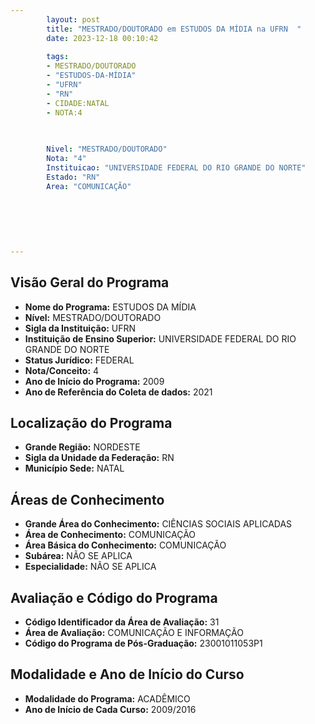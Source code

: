 ```yaml
---
        layout: post
        title: "MESTRADO/DOUTORADO em ESTUDOS DA MÍDIA na UFRN  "
        date: 2023-12-18 00:10:42
     
        tags:
        - MESTRADO/DOUTORADO
        - "ESTUDOS-DA-MÍDIA"
        - "UFRN"
        - "RN"
        - CIDADE:NATAL
        - NOTA:4
        
       

        Nivel: "MESTRADO/DOUTORADO"
        Nota: "4"
        Instituicao: "UNIVERSIDADE FEDERAL DO RIO GRANDE DO NORTE"
        Estado: "RN"
        Area: "COMUNICAÇÃO"
        
        
        
        
        
        
---
```

## Visão Geral do Programa
- **Nome do Programa:** ESTUDOS DA MÍDIA
- **Nível:** MESTRADO/DOUTORADO
- **Sigla da Instituição:** UFRN
- **Instituição de Ensino Superior:** UNIVERSIDADE FEDERAL DO RIO GRANDE DO NORTE
- **Status Jurídico:** FEDERAL
- **Nota/Conceito:** 4
- **Ano de Início do Programa:** 2009
- **Ano de Referência do Coleta de dados:** 2021

## Localização do Programa
- **Grande Região:** NORDESTE
- **Sigla da Unidade da Federação:** RN
- **Município Sede:** NATAL

## Áreas de Conhecimento
- **Grande Área do Conhecimento:** CIÊNCIAS SOCIAIS APLICADAS
- **Área de Conhecimento:** COMUNICAÇÃO
- **Área Básica do Conhecimento:** COMUNICAÇÃO
- **Subárea:** NÃO SE APLICA
- **Especialidade:** NÃO SE APLICA

## Avaliação e Código do Programa
- **Código Identificador da Área de Avaliação:** 31
- **Área de Avaliação:** COMUNICAÇÃO E INFORMAÇÃO
- **Código do Programa de Pós-Graduação:** 23001011053P1


## Modalidade e Ano de Início do Curso
- **Modalidade do Programa:** ACADÊMICO
- **Ano de Início de Cada Curso:** 2009/2016
